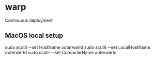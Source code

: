 # warp
Continuous deployment


## MacOS local setup

sudo scutil --set HostName outerwerld
sudo scutil --set LocalHostName outerwerld
sudo scutil --set ComputerName outerwerld


